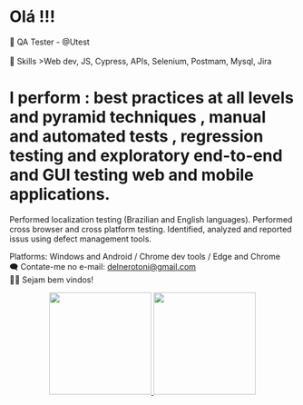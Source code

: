 # Olá !!! 
🤖 QA Tester - @Utest <br/>  
👾  Skills >Web dev, JS, Cypress, APIs, Selenium, Postmam, Mysql, Jira <br/>
# I perform : best practices at all levels and pyramid techniques , manual and automated tests , regression testing and exploratory end-to-end and GUI testing web and mobile applications. 
Performed localization testing (Brazilian and English languages).
Performed cross browser and cross platform testing.
Identified, analyzed and reported issus using defect management tools.

Platforms: Windows and Android / Chrome dev tools / Edge and Chrome <br/>
🗨️ Contate-me no e-mail: delnerotoni@gmail.com <br/>
🤝🏼  Sejam bem vindos!

<div align="center">
  <a href="https://github.com/delnerotoni">
  <img height="180em" src="https://github-readme-stats.vercel.app/api?username=delnerotoni&show_icons=true&theme=city_lights&include_all_commits=true&count_private=true"/>
  <img height="180em" src="https://github-readme-stats.vercel.app/api/top-langs/?username=delnerotoni&layout=compact&langs_count=7&theme=city_lights"/>
</div>
